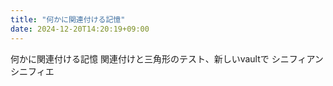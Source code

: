 ```yaml
---
title: "何かに関連付ける記憶"
date: 2024-12-20T14:20:19+09:00
---
```

何かに関連付ける記憶
関連付けと三角形のテスト、新しいvaultで
シニフィアンシニフィエ
